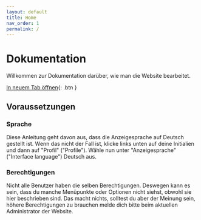 ```yaml
---
layout: default
title: Home
nav_order: 1
permalink: /
---
```


# Dokumentation
Willkommen zur Dokumentation darüber, wie man die Website bearbeitet.

<a href="{{ site.baseurl }}" target="_blank">In neuem Tab öffnen</a>{: .btn }

## Voraussetzungen
### Sprache
Diese Anleitung geht davon aus, dass die Anzeigesprache auf Deutsch gestellt ist. Wenn das nicht der Fall ist, klicke links unten auf deine Initialien und dann auf "Profil" ("Profile"). Wähle nun unter "Anzeigesprache" ("Interface language") Deutsch aus.

### Berechtigungen
Nicht alle Benutzer haben die selben Berechtigungen. Deswegen kann es sein, dass du manche Menüpunkte oder Optionen nicht siehst, obwohl sie hier beschrieben sind. Das macht nichts, solltest du aber der Meinung sein, höhere Berechtigungen zu brauchen melde dich bitte beim aktuellen Administrator der Website.
